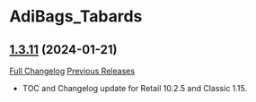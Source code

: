 # AdiBags_Tabards

## [1.3.11](https://github.com/ZelionGG/AdiBags_Tabards/tree/v1.3.11) (2024-01-21)

[Full Changelog](https://github.com/ZelionGG/AdiBags_Tabards/compare/v1.3.1...v1.3.11) [Previous Releases](https://github.com/ZelionGG/AdiBags_Tabards/releases)

- TOC and Changelog update for Retail 10.2.5 and Classic 1.15.
